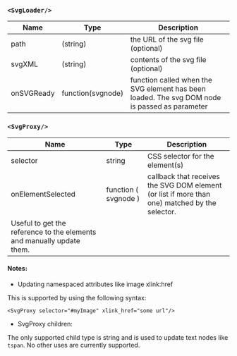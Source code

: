 
### ```<SvgLoader/>```

| Name     | Type                 | Description    
|------------|-------------------|---------------------|
| path       | (string)          | the URL of the svg file (optional)|
| svgXML     | (string)          | contents of the svg file (optional) |
| onSVGReady | function(svgnode) | function called when the SVG element has been loaded. The svg DOM node is passed as parameter |

### ```<SvgProxy/>```

| Name              | Type                | Description               
|-------------------|---------------------|-------------|
| selector          | string              | CSS selector for the element(s)|
| onElementSelected | function ( svgnode ) | callback that receives the SVG DOM element (or list if more than one) matched by the selector.
 Useful to get the reference to the elements and manually update them.  |

#### Notes:

- Updating namespaced attributes like image xlink:href

This is supported by using the following syntax:

```
<SvgProxy selector="#myImage" xlink_href="some url"/>
```


- SvgProxy children:

The only supported child type is string and is used to update
text nodes like ```tspan```. No other uses are currently supported.